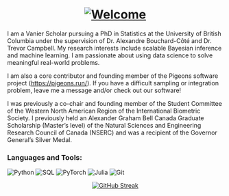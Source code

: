 <h1 align="center"><a href="https://github.com/nikola-sur"><img src="https://readme-typing-svg.demolab.com?font=Fira+Code&size=30&duration=3000&pause=1000&color=808080&center=true&width=435&lines=Welcome!" alt="Welcome" /></a> </h1>

I am a Vanier Scholar pursuing a PhD in Statistics at the University of British Columbia under the supervision of Dr. Alexandre Bouchard-Côté and Dr. Trevor Campbell. My research interests include scalable Bayesian inference and machine learning. I am passionate about using data science to solve meaningful real-world problems.

I am also a core contributor and founding member of the Pigeons software project (https://pigeons.run/). If you have a difficult sampling or integration problem, leave me a message and/or check out our software!

I was previously a co-chair and founding member of the Student Committee of the Western North American Region of the International Biometric Society. I previously held an Alexander Graham Bell Canada Graduate Scholarship (Master’s level) of the Natural Sciences and Engineering Research Council of Canada (NSERC) and was a recipient of the Governor General’s Silver Medal.

<!--
**nikola-sur/nikola-sur** is a ✨ _special_ ✨ repository because its `README.md` (this file) appears on your GitHub profile.

Here are some ideas to get you started:

- 🔭 I’m currently working on ...
- 🌱 I’m currently learning ...
- 👯 I’m looking to collaborate on ...
- 🤔 I’m looking for help with ...
- 💬 Ask me about ...
- 📫 How to reach me: ...
- 😄 Pronouns: ...
- ⚡ Fun fact: ...
-->

### Languages and Tools:
![Python](https://img.shields.io/badge/Python-3776AB?style=flat&logo=python&logoColor=white)
![SQL](https://img.shields.io/badge/SQL-4479A1?style=flat&logo=postgresql&logoColor=white)
![PyTorch](https://img.shields.io/badge/PyTorch-EE4C2C?style=flat&logo=pytorch&logoColor=white)
![Julia](https://img.shields.io/badge/Julia-9558B2?style=flat&logo=julia&logoColor=white)
![Git](https://img.shields.io/badge/Git-F05032?style=flat&logo=git&logoColor=white)

<div align="center">
  
[![GitHub Streak](https://github-readme-streak-stats.herokuapp.com/?user=nikola-sur&theme=onelight)](https://github.com/nikola-sur)

</div>












